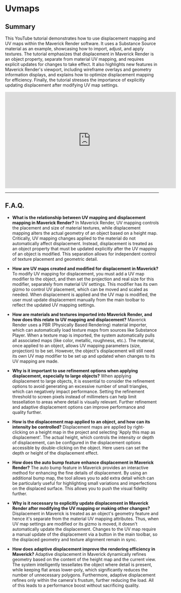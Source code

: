 # Uvmaps

## Summary

This YouTube tutorial demonstrates how to use displacement mapping and UV maps within the Maverick Render software. It uses a Substance Source material as an example, showcasing how to import, adjust, and apply textures. The tutorial emphasizes that displacement in Maverick Render is an object property, separate from material UV mapping, and requires explicit updates for changes to take effect. It also highlights new features in Maverick Render's viewport, including wireframe overlays and geometry information displays, and explains how to optimize displacement mapping for efficiency. Finally, the tutorial stresses the importance of explicitly updating displacement after modifying UV map settings.

<iframe width="560" height="315" src="https://www.youtube.com/embed/3sheVIzvsU4?si=KdZB1CSc4N3grrjP" title="YouTube video player" frameborder="0" allow="accelerometer; autoplay; clipboard-write; encrypted-media; gyroscope; picture-in-picture; web-share" referrerpolicy="strict-origin-when-cross-origin" allowfullscreen></iframe>

---

## F.A.Q.

- **What is the relationship between UV mapping and displacement mapping in Maverick Render?**
In Maverick Render, UV mapping controls the placement and size of material textures, while displacement mapping alters the actual geometry of an object based on a height map. Critically, UV mapping changes applied to the material do not automatically affect displacement. Instead, displacement is treated as an object property that must be updated explicitly after the UV mapping of an object is modified. This separation allows for independent control of texture placement and geometric detail.

- **How are UV maps created and modified for displacement in Maverick?**
To modify UV mapping for displacement, you must add a UV map modifier to the object, and then set the projection and real size for this modifier, separately from material UV settings. This modifier has its own gizmo to control UV placement, which can be moved and scaled as needed. When displacement is applied and the UV map is modified, the user must update displacement manually from the main toolbar to reflect the updated UV mapping settings.

- **How are materials and textures imported into Maverick Render, and how does this relate to UV mapping and displacement?**
Maverick Render uses a PBR (Physically Based Rendering) material importer, which can automatically load texture maps from sources like Substance Player. When a texture map is imported, the system automatically pulls all associated maps (like color, metallic, roughness, etc.). The material, once applied to an object, allows UV mapping parameters (size, projection) to be set. However, the object's displacement will still need its own UV map modifier to be set up and updated when changes to its UV mapping are made.

- **Why is it important to use refinement options when applying displacement, especially to large objects?**
When applying displacement to large objects, it is essential to consider the refinement options to avoid generating an excessive number of small triangles, which can negatively impact performance. Setting the refinement threshold to screen pixels instead of millimeters can help limit tessellation to areas where detail is visually relevant. Further refinement and adaptive displacement options can improve performance and quality further.

- **How is the displacement map applied to an object, and how can its intensity be controlled?**
Displacement maps are applied by right-clicking on a height map in the project and selecting 'Apply this map as displacement'. The actual height, which controls the intensity or depth of displacement, can be configured in the displacement options accessible by double-clicking on the object. Here users can set the depth or height of the displacement effect.

- **How does the auto bump feature enhance displacement in Maverick Render?**
The auto bump feature in Maverick provides an interactive method for enhancing the fine details of displacement. By using an additional bump map, the tool allows you to add extra detail which can be particularly useful for highlighting small variations and imperfections on the displaced surface. This allows you to push the visual fidelity further.

- **Why is it necessary to explicitly update displacement in Maverick Render after modifying the UV mapping or making other changes?**
Displacement in Maverick is treated as an object's geometry feature and hence it's separate from the material UV mapping attributes. Thus, when UV map settings are modified or its gizmo is moved, it doesn't automatically update the displacement. Changes to the UV map require a manual update of the displacement via a button in the main toolbar, so the displaced geometry and texture alignment remain in sync.

- **How does adaptive displacement improve the rendering efficiency in Maverick?**
Adaptive displacement in Maverick dynamically refines geometry based on the content of the height map and the current view. The system intelligently tessellates the object where detail is present, while keeping flat areas lower-poly, which significantly reduces the number of unnecessary polygons. Furthermore, adaptive displacement refines only within the camera's frustum, further reducing the load. All of this leads to a performance boost without sacrificing quality.